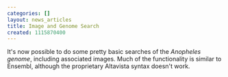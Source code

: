 ```yaml
---
categories: []
layout: news_articles
title: Image and Genome Search
created: 1115870400
---
```

It's now possible to do some pretty basic searches of the <em>Anopheles genome</em>, including associated images. Much of the functionality is similar to Ensembl, although the proprietary Altavista syntax doesn't work.
